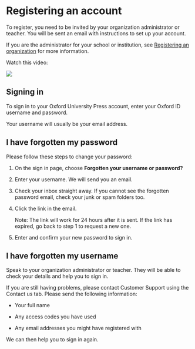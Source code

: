 ﻿# Registering an account

To register, you need to be invited by your organization administrator or teacher. You will be sent an email with instructions to set up your account.

If you are the administrator for your school or institution, see  [Registering an organization](https://account.oup.com/support/articles/registering-as-an-organization-administrator)  for more information.

Watch this video:

![](http://img.youtube.com/vi/rGPPYWgTc7A/0.jpg)

## Signing in

To sign in to your Oxford University Press account, enter your Oxford ID username and password.

Your username will usually be your email address.

## I have forgotten my password

Please follow these steps to change your password:

1.  On the sign in page, choose  **Forgotten your username or password?**
    
2.  Enter your username. We will send you an email.
    
3.  Check your inbox straight away. If you cannot see the forgotten password email, check your junk or spam folders too.
    
4.  Click the link in the email.
    
    Note: The link will work for 24 hours after it is sent. If the link has expired, go back to step 1 to request a new one.
    
5.  Enter and confirm your new password to sign in.
    

## I have forgotten my username

Speak to your organization administrator or teacher. They will be able to check your details and help you to sign in.

If you are still having problems, please contact Customer Support using the Contact us tab. Please send the following information:

-   Your full name
    
-   Any access codes you have used
    
-   Any email addresses you might have registered with
    
We can then help you to sign in again.
